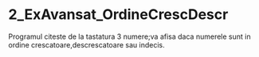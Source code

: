 # 2_ExAvansat_OrdineCrescDescr
Programul citeste de la tastatura 3 numere;va afisa daca numerele sunt in ordine crescatoare,descrescatoare sau indecis.
